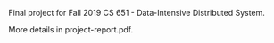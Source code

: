 Final project for Fall 2019 CS 651 - Data-Intensive Distributed System.

More details in project-report.pdf.
